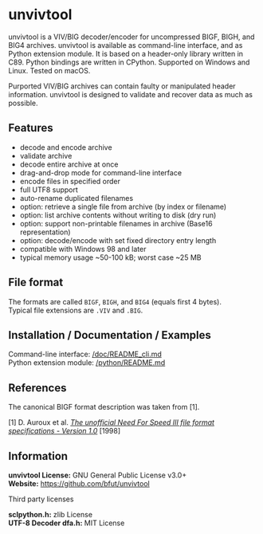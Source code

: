 # unvivtool
unvivtool is a VIV/BIG decoder/encoder for uncompressed BIGF, BIGH, and BIG4 archives.
unvivtool is available as command-line interface, and as Python extension module.
It is based on a header-only library written in C89.
Python bindings are written in CPython.
Supported on Windows and Linux. Tested on macOS.

Purported VIV/BIG archives can contain faulty or manipulated header information.
unvivtool is designed to validate and recover data as much as possible.

## Features
* decode and encode archive
* validate archive
* decode entire archive at once
* drag-and-drop mode for command-line interface
* encode files in specified order
* full UTF8 support
* auto-rename duplicated filenames
* option: retrieve a single file from archive (by index or filename)
* option: list archive contents without writing to disk (dry run)
* option: support non-printable filenames in archive (Base16 representation)
* option: decode/encode with set fixed directory entry length
* compatible with Windows 98 and later
* typical memory usage ~50-100 kB; worst case ~25 MB

## File format
The formats are called ``BIGF``, ``BIGH``, and ``BIG4`` (equals first 4 bytes).<br/>
Typical file extensions are ``.VIV`` and ``.BIG``.

## Installation / Documentation / Examples
Command-line interface: [/doc/README_cli.md](/doc/README_cli.md)<br/>
Python extension module: [/python/README.md](/python/README.md)

## References
The canonical BIGF format description was taken from [1].

[1] D. Auroux et al. [_The unofficial Need For Speed III file format specifications - Version 1.0_](/references/unofficial_nfs3_file_specs_10.txt) [1998]

## Information
__unvivtool License:__ GNU General Public License v3.0+<br/>
__Website:__ <https://github.com/bfut/unvivtool>

Third party licenses

__sclpython.h:__ zlib License<br/>
__UTF-8 Decoder dfa.h:__ MIT License
